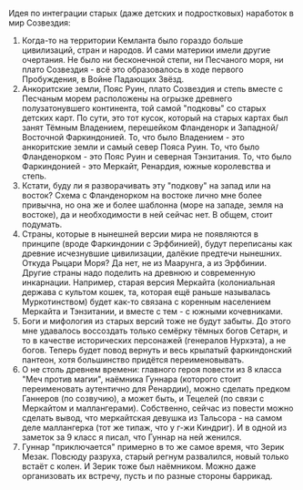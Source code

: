 Идея по интеграции старых (даже детских и подростковых) наработок в мир Созвездия: 
1. Когда-то на территории Кемланта было гораздо больше цивилизаций, стран и народов. И сами материки имели другие очертания. Не было ни бесконечной степи, ни Песчаного моря, ни плато Созвездия - всё это образовалось в ходе первого Пробуждения, в Войне Падающих Звёзд. 
2. Анкоритские земли, Пояс Руин, плато Созвездия и степь вместе с Песчаным морем расположены на огрызке древнего полузатонувшего континента, той самой "подковы" со старых детских карт. По сути, это тот кусок, который на старых картах был занят Тёмным Владением, перешейком Фланденорк и Западной/Восточной Фаркиндонией. То, что было Владением - это анкоритские земли и самый север Пояса Руин. То, что было Фланденорком - это Пояс Руин и северная Тэнзитания. То, что было Фаркиндонией - это Меркайт, Ренардия, южные королевства и степь.
3. Кстати, буду ли я разворачивать эту "подкову" на запад или на восток? Схема с Фланденорком на востоке лично мне более привычна, но она же и более шаблонна (море на западе, земля на востоке), да и необходимости в ней сейчас нет. В общем, стоит подумать.
4. Страны, которые в нынешней версии мира не появляются в принципе (вроде Фаркиндонии с Эрфбинией), будут переписаны как древние исчезнувшие цивилизации, далёкие предтечи нынешних. Откуда Рыцари Моря? Да нет, не из Маарунга, а из Эрфбинии. Другие страны надо поделить на древнюю и современную инкарнации. Например, старая версия Меркайта (колониальная держава с культом кошек, та, которая ещё раньше называлась Муркотинством) будет как-то связана с коренным населением Меркайта и Тэнзитании, и вместе с тем - с южными кочевниками.
5. Боги и мифология из старых версий тоже не будут забыты. До этого мне удавалось воссоздать только семёрку тёмных богов Сетарн, и то в качестве исторических персонажей (генералов Нурхэта), а не богов. Теперь будет повод вернуть и весь крылатый фаркиндонский пантеон, хотя большинство придётся переименовывать.
6. О не столь древнем времени: главного героя повести из 8 класса "Меч против магии", наёмника Гуннара (которого стоит переименовать аутентично для Ренардии), можно сделать предком Ганнеров (по созвучию), а может быть, и Тецелей (по связи с Меркайтом и маллангерами). Собственно, сейчас из повести можно сделать вывод, что меркайтская девушка из Тальсора - на самом деле маллангерка (тот же типаж, что у г-жи Киндриг). И в одной из заметок за 9 класс я писал, что Гуннар на ней женился. 
7. Гуннар "приключается" примерно в то же самое время, что Зерик Мезак. Повсюду разруха, старый регнум развалился, новый только встаёт с колен. И Зерик тоже был наёмником. Можно даже организовать их встречу, пусть и по разные стороны баррикад.